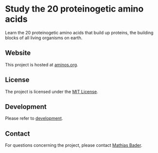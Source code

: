 # Study the 20 proteinogetic amino acids
Learn the 20 proteinogetic amino acids that build up proteins, the building blocks of all living
organisms on earth.

## Website
This project is hosted at [aminos.org](https://www.aminos.org).

## License
The project is licensed under the [MIT License](LICENSE).

## Development
Please refer to [development](docs/Development.md).

## Contact
For questions concerning the project, please contact [Mathias Bader](mailto:mail@mathiasbader.de).
